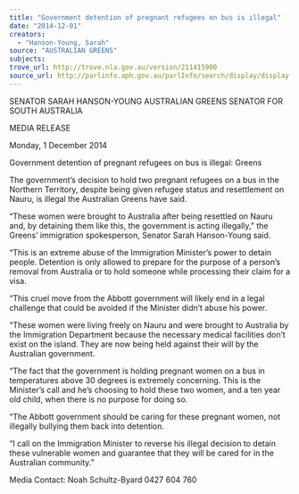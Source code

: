 ```yaml
---
title: "Government detention of pregnant refugees on bus is illegal"
date: "2014-12-01"
creators:
  - "Hanson-Young, Sarah"
source: "AUSTRALIAN GREENS"
subjects:
trove_url: http://trove.nla.gov.au/version/211415900
source_url: http://parlinfo.aph.gov.au/parlInfo/search/display/display.w3p;query=Id%3A%22media/pressrel/3541669%22
---
```


 SENATOR SARAH HANSON-YOUNG  AUSTRALIAN GREENS SENATOR FOR SOUTH AUSTRALIA   

 MEDIA RELEASE   

 Monday, 1 December 2014   

 Government detention of pregnant refugees  on bus is illegal: Greens   

 The government’s decision to hold two pregnant refugees on a bus in the Northern Territory,  despite being given refugee status and resettlement on Nauru, is illegal the Australian Greens  have said.   

 “These women were brought to Australia after being resettled on Nauru and, by detaining them  like this, the government is acting illegally,” the Greens’ immigration spokesperson, Senator  Sarah Hanson-Young said.   

 “This is an extreme abuse of the Immigration Minister’s power to detain people. Detention is  only allowed to prepare for the purpose of a person’s removal from Australia or to hold someone  while processing their claim for a visa.   

 “This cruel move from the Abbott government will likely end in a legal challenge that could be  avoided if the Minister didn’t abuse his power.   

 “These women were living freely on Nauru and were brought to Australia by the Immigration  Department because the necessary medical facilities don’t exist on the island. They are now  being held against their will by the Australian government.   

 “The fact that the government is holding pregnant women on a bus in temperatures above 30  degrees is extremely concerning. This is the Minister’s call and he’s choosing to hold these two  women, and a ten year old child, when there is no purpose for doing so.   

 “The Abbott government should be caring for these pregnant women, not illegally bullying them  back into detention.   

 “I call on the Immigration Minister to reverse his illegal decision to detain these vulnerable  women and guarantee that they will be cared for in the Australian community.”   

 

 Media Contact: Noah Schultz-Byard 0427 604 760   

 

